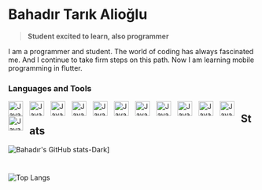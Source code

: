 # Bahadır Tarık Alioğlu

> **Student excited to learn, also programmer** 

I am a programmer and student. The world of coding has always fascinated me. And I continue to take firm steps on this path.
Now I am learning mobile programming in flutter.

### Languages and Tools

<img align="left" alt="Java" width="30px" style="padding-right:10px" src="https://cdn.jsdelivr.net/gh/devicons/devicon/icons/python/python-plain-wordmark.svg">
<img align="left" alt="Java" width="30px" style="padding-right:10px" src="https://cdn.jsdelivr.net/gh/devicons/devicon/icons/flutter/flutter-original.svg">
<img align="left" alt="Java" width="30px" style="padding-right:10px" src="https://cdn.jsdelivr.net/gh/devicons/devicon/icons/dart/dart-original.svg">
<img align="left" alt="Java" width="30px" style="padding-right:10px" src="https://cdn.jsdelivr.net/gh/devicons/devicon/icons/github/github-original.svg">
<img align="left" alt="Java" width="30px" style="padding-right:10px" src="https://cdn.jsdelivr.net/gh/devicons/devicon/icons/git/git-original.svg">
<img align="left" alt="Java" width="30px" style="padding-right:10px" src="https://cdn.jsdelivr.net/gh/devicons/devicon/icons/figma/figma-original.svg">
<img align="left" alt="Java" width="30px" style="padding-right:10px" src="https://cdn.jsdelivr.net/gh/devicons/devicon/icons/gradle/gradle-plain.svg">
<img align="left" alt="Java" width="30px" style="padding-right:10px" src="https://cdn.jsdelivr.net/gh/devicons/devicon/icons/linux/linux-original.svg">
<img align="left" alt="Java" width="30px" style="padding-right:10px" src="https://cdn.jsdelivr.net/gh/devicons/devicon/icons/jupyter/jupyter-original-wordmark.svg">
<img align="left" alt="Java" width="30px" style="padding-right:10px" src="https://cdn.jsdelivr.net/gh/devicons/devicon/icons/bash/bash-plain.svg">
<img align="left" alt="Java" width="30px" style="padding-right:10px" src="https://cdn.jsdelivr.net/gh/devicons/devicon/icons/html5/html5-original.svg">
<img align="left" alt="Java" width="30px" style="padding-right:10px" src="https://cdn.jsdelivr.net/gh/devicons/devicon/icons/css3/css3-original.svg">

#

#

## Stats


![Bahadır's GitHub stats-Dark](https://github-readme-stats.vercel.app/api?username=bahadirtrkalioglu&show_icons=true&theme=tokyonight)]

#

![Top Langs](https://github-readme-stats.vercel.app/api/top-langs/?username=bahadirtrkalioglu&theme=tokyonight)

